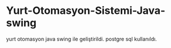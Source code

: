 # Yurt-Otomasyon-Sistemi-Java-swing
yurt otomasyon java swing ile geliştirildi. postgre sql kullanıldı.
